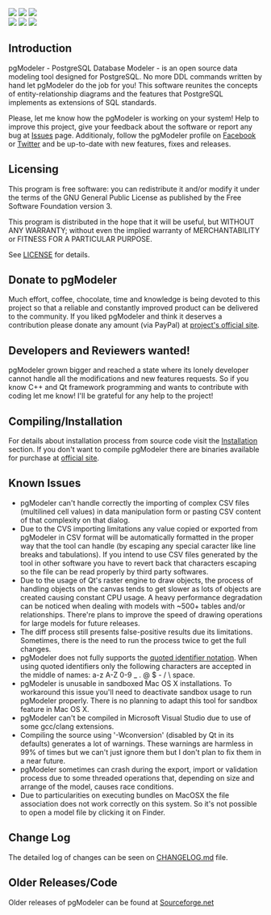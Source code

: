 [![](https://img.shields.io/github/license/pgmodeler/pgmodeler.svg)](https://github.com/pgmodeler/pgmodeler/blob/master/LICENSE)
[![](https://img.shields.io/github/issues-raw/pgmodeler/pgmodeler.svg)](https://github.com/pgmodeler/pgmodeler/issues)
[![](https://img.shields.io/github/issues-closed-raw/pgmodeler/pgmodeler.svg)](https://github.com/pgmodeler/pgmodeler/issues?q=is%3Aissue+is%3Aclosed)
<br/>
![](https://img.shields.io/github/languages/code-size/pgmodeler/pgmodeler.svg)
[![](https://img.shields.io/github/tag-date/pgmodeler/pgmodeler.svg)](https://github.com/pgmodeler/pgmodeler/tags)
[![](https://img.shields.io/github/last-commit/pgmodeler/pgmodeler/master.svg)](https://github.com/pgmodeler/pgmodeler/commits/master)

Introduction
------------

pgModeler - PostgreSQL Database Modeler - is an open source data modeling tool designed for PostgreSQL. No more DDL commands written by hand let pgModeler do the job for you! This software reunites the concepts of entity-relationship diagrams and the features that PostgreSQL implements as extensions of SQL standards.

Please, let me know how the pgModeler is working on your system! Help to improve this project, give your feedback about the software or report any bug at [Issues](https://github.com/pgmodeler/pgmodeler/issues) page. Additionaly, follow the pgModeler profile on [Facebook](https://www.facebook.com/pgmodeler) or [Twitter](https://twitter.com/pgmodeler) and be up-to-date with new features, fixes and releases.

Licensing
---------

This program is free software: you can redistribute it and/or modify it under the terms of the GNU General Public License as published by the Free Software Foundation version 3.

This program is distributed in the hope that it will be useful, but WITHOUT ANY WARRANTY; without even the implied warranty of MERCHANTABILITY or FITNESS FOR A PARTICULAR PURPOSE.

See [LICENSE](https://github.com/pgmodeler/pgmodeler/blob/master/LICENSE) for details.

Donate to pgModeler
-------------------

Much effort, coffee, chocolate, time and knowledge is being devoted to this project so that a reliable and constantly improved product can be delivered to the community. If you liked pgModeler and think it deserves a contribution please donate any amount (via PayPal) at [project's official site](https://pgmodeler.io).

Developers and Reviewers wanted!
--------------------------------

pgModeler grown bigger and reached a state where its lonely developer cannot handle all the modifications and new features requests. So if you know C++ and Qt framework programming and wants to contribute with coding let me know! I'll be grateful for any help to the project!

Compiling/Installation
----------------------

For details about installation process from source code visit the [Installation](https://www.pgmodeler.io/support/installation) section. If you don't want to compile pgModeler there are binaries available for purchase at [official site](http://www.pgmodeler.io/purchase).

Known Issues
-----------

* pgModeler can't handle correctly the importing of complex CSV files (multilined cell values) in data manipulation form or pasting CSV content of that complexity on that dialog.
* Due to the CVS importing limitations any value copied or exported from pgModeler in CSV format will be automatically formatted in the proper way that the tool can handle (by escaping any special caracter like line breaks and tabulations). If you intend to use CSV files generated by the tool in other software you have to revert back that characters escaping so the file can be read properly by third party softwares.
* Due to the usage of Qt's raster engine to draw objects, the process of handling objects on the canvas tends to get slower as lots of objects are created causing constant CPU usage. A heavy performance degradation can be noticed when dealing with models with ~500+ tables and/or relationships. There're plans to improve the speed of drawing operations for large models for future releases.
* The diff process still presents false-positive results due its limitations. Sometimes, there is the need to run the process twice to get the full changes.
* pgModeler does not fully supports the [quoted identifier notation](http://www.postgresql.org/docs/current/static/sql-syntax-lexical.html#SQL-SYNTAX-IDENTIFIERS). When using quoted identifiers only the following characters are accepted in the middle of names: a-z A-Z 0-9 _ . @ $ - / \ space.
* pgModeler is unusable in sandboxed Mac OS X installations. To workaround this issue you'll need to deactivate sandbox usage to run pgModeler properly. There is no planning to adapt this tool for sandbox feature in Mac OS X.
* pgModeler can't be compiled in Microsoft Visual Studio due to use of some gcc/clang extensions.
* Compiling the source using '-Wconversion' (disabled by Qt in its defaults) generates a lot of warnings. These warnings are harmless in 99% of times but we can't just ignore them but I don't plan to fix them in a near future.
* pgModeler sometimes can crash during the export, import or validation process due to some threaded operations that, depending on size and arrange of the model, causes race conditions.
* Due to particularities on executing bundles on MacOSX the file association does not work correctly on this system. So it's not possible to open a model file by clicking it on Finder.

Change Log
----------

The detailed log of changes can be seen on [CHANGELOG.md](https://github.com/pgmodeler/pgmodeler/blob/master/CHANGELOG.md) file.

Older Releases/Code
-------------------

Older releases of pgModeler can be found at [Sourceforge.net](http://sourceforge.net/projects/pgmodeler)
